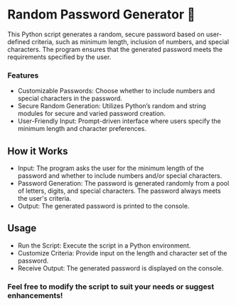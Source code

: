 # Random Password Generator 🔑
This Python script generates a random, secure password based on user-defined criteria, such as minimum length, inclusion of numbers, and special characters. The program ensures that the generated password meets the requirements specified by the user.

### Features
* Customizable Passwords: Choose whether to include numbers and special characters in the password.
* Secure Random Generation: Utilizes Python’s random and string modules for secure and varied password creation.
* User-Friendly Input: Prompt-driven interface where users specify the minimum length and character preferences.

## How it Works
* Input: The program asks the user for the minimum length of the password and whether to include numbers and/or special characters.
* Password Generation: The password is generated randomly from a pool of letters, digits, and special characters. The password always meets the user's criteria.
* Output: The generated password is printed to the console.

## Usage
* Run the Script: Execute the script in a Python environment.
* Customize Criteria: Provide input on the length and character set of the password.
* Receive Output: The generated password is displayed on the console.

### Feel free to modify the script to suit your needs or suggest enhancements!
